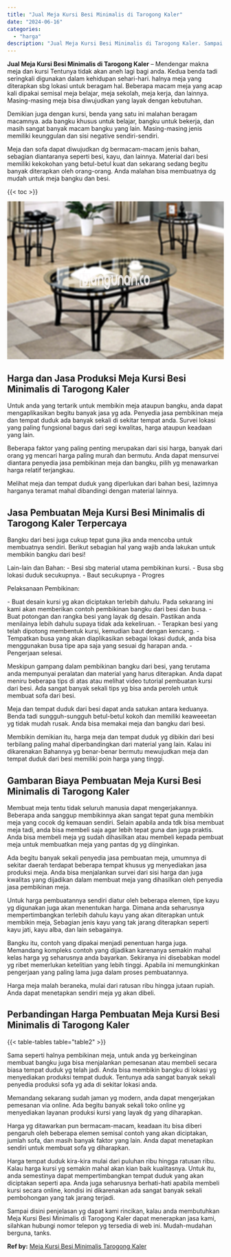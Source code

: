 ```yaml
---
title: "Jual Meja Kursi Besi Minimalis di Tarogong Kaler"
date: "2024-06-16"
categories: 
  - "harga"
description: "Jual Meja Kursi Besi Minimalis di Tarogong Kaler. Sampai disini penjelasan yg dapat kami rincikan, kalau anda membutuhkan Meja Kursi Besi Minimalis di Tarogo..."
---
```


**Jual Meja Kursi Besi Minimalis di Tarogong Kaler** – Mendengar makna meja dan kursi Tentunya tidak akan aneh lagi bagi anda. Kedua benda tadi seringkali digunakan dalam kehidupan sehari-hari. halnya meja yang diterapkan sbg lokasi untuk beragam hal. Beberapa macam meja yang acap kali dipakai semisal meja belajar, meja sekolah, meja kerja, dan lainnya. Masing-masing meja bisa diwujudkan yang layak dengan kebutuhan.

Demikian juga dengan kursi, benda yang satu ini malahan beragam macamnya. ada bangku khusus untuk belajar, bangku untuk bekerja, dan masih sangat banyak macam bangku yang lain. Masing-masing jenis memiliki keunggulan dan sisi negative sendiri-sendiri.

Meja dan sofa dapat diwujudkan dg bermacam-macam jenis bahan, sebagian diantaranya seperti besi, kayu, dan lainnya. Material dari besi memiliki kekokohan yang betul-betul kuat dan sekarang sedang begitu banyak diterapkan oleh orang-orang. Anda malahan bisa membuatnya dg mudah untuk meja bangku dan besi.

{{< toc >}}

![Jual Meja Kursi Besi Minimalis di Tarogong Kaler](/images/jual-meja-besi-murah18.png)

## Harga dan Jasa Produksi Meja Kursi Besi Minimalis di Tarogong Kaler

Untuk anda yang tertarik untuk membikin meja ataupun bangku, anda dapat mengaplikasikan begitu banyak jasa yg ada. Penyedia jasa pembikinan meja dan tempat duduk ada banyak sekali di sekitar tempat anda. Survei lokasi yang paling fungsional bagus dari segi kwalitas, harga ataupun keadaan yang lain.

Beberapa faktor yang paling penting merupakan dari sisi harga, banyak dari orang yg mencari harga paling murah dan bermutu. Anda dapat mensurvei diantara penyedia jasa pembikinan meja dan bangku, pilih yg menawarkan harga relatif terjangkau.

Melihat meja dan tempat duduk yang diperlukan dari bahan besi, lazimnya harganya teramat mahal dibandingi dengan material lainnya.

## Jasa Pembuatan Meja Kursi Besi Minimalis di Tarogong Kaler Terpercaya

Bangku dari besi juga cukup tepat guna jika anda mencoba untuk membuatnya sendiri. Berikut sebagian hal yang wajib anda lakukan untuk membikin bangku dari besi!

Lain-lain dan Bahan: - Besi sbg material utama pembikinan kursi. - Busa sbg lokasi duduk secukupnya. - Baut secukupnya - Progres

Pelaksanaan Pembikinan:

\- Buat desain kursi yg akan diciptakan terlebih dahulu. Pada sekarang ini kami akan memberikan contoh pembikinan bangku dari besi dan busa. - Buat potongan dan rangka besi yang layak dg desain. Pastikan anda menilainya lebih dahulu supaya tidak ada kekeliruan. - Terapkan besi yang telah dipotong membentuk kursi, kemudian baut dengan kencang. - Tempatkan busa yang akan diaplikasikan sebagai lokasi duduk, anda bisa menggunakan busa tipe apa saja yang sesuai dg harapan anda. - Pengerjaan selesai.

Meskipun gampang dalam pembikinan bangku dari besi, yang terutama anda mempunyai peralatan dan material yang harus diterapkan. Anda dapat meniru beberapa tips di atas atau melihat video tutorial pembuatan kursi dari besi. Ada sangat banyak sekali tips yg bisa anda peroleh untuk membuat sofa dari besi.

Meja dan tempat duduk dari besi dapat anda satukan antara keduanya. Benda tadi sungguh-sungguh betul-betul kokoh dan memiliki keaweeetan yg tidak mudah rusak. Anda bisa memakai meja dan bangku dari besi.

Membikin demikian itu, harga meja dan tempat duduk yg dibikin dari besi terbilang paling mahal diperbandingkan dari material yang lain. Kalau ini dikarenakan Bahannya yg benar-benar bermutu mewujudkan meja dan tempat duduk dari besi memiliki poin harga yang tinggi.

## Gambaran Biaya Pembuatan Meja Kursi Besi Minimalis di Tarogong Kaler

Membuat meja tentu tidak seluruh manusia dapat mengerjakannya. Beberapa anda sanggup membikinnya akan sangat tepat guna membikin meja yang cocok dg kemauan sendiri. Selain apabila anda tdk bisa membuat meja tadi, anda bisa membeli saja agar lebih tepat guna dan juga praktis. Anda bisa membeli meja yg sudah dihasilkan atau membeli kepada pembuat meja untuk membuatkan meja yang pantas dg yg diinginkan.

Ada begitu banyak sekali penyedia jasa pembuatan meja, umumnya di sekitar daerah terdapat beberapa tempat khusus yg menyediakan jasa produksi meja. Anda bisa menjalankan survei dari sisi harga dan juga kwalitas yang dijadikan dalam membuat meja yang dihasilkan oleh penyedia jasa pembikinan meja.

Untuk harga pembuatannya sendiri diatur oleh beberapa elemen, tipe kayu yg digunakan juga akan menentukan harga. Dimana anda seharusnya mempertimbangkan terlebih dahulu kayu yang akan diterapkan untuk membikin meja, Sebagian jenis kayu yang tak jarang diterapkan seperti kayu jati, kayu alba, dan lain sebagainya.

Bangku itu, contoh yang dipakai menjadi penentuan harga juga. Memandang kompleks contoh yang dijadikan karenanya semakin mahal kelas harga yg seharusnya anda bayarkan. Sekiranya ini disebabkan model yg ribet memerlukan ketelitian yang lebih tinggi. Apabila ini memungkinkan pengerjaan yang paling lama juga dalam proses pembuatannya.

Harga meja malah beraneka, mulai dari ratusan ribu hingga jutaan rupiah. Anda dapat menetapkan sendiri meja yg akan dibeli.

## Perbandingan Harga Pembuatan Meja Kursi Besi Minimalis di Tarogong Kaler

{{< table-tables table="table2" >}}

Sama seperti halnya pembikinan meja, untuk anda yg berkeinginan membuat bangku juga bisa menjalankan pemesanan atau membeli secara biasa tempat duduk yg telah jadi. Anda bisa membikin bangku di lokasi yg menyediakan produksi tempat duduk. Tentunya ada sangat banyak sekali penyedia produksi sofa yg ada di sekitar lokasi anda.

Memandang sekarang sudah jaman yg modern, anda dapat mengerjakan pemesanan via online. Ada begitu banyak sekali toko online yg menyediakan layanan produksi kursi yang layak dg yang diharapkan.

Harga yg ditawarkan pun bermacam-macam, keadaan itu bisa diberi pengaruh oleh beberapa elemen semisal contoh yang akan diciptakan, jumlah sofa, dan masih banyak faktor yang lain. Anda dapat menetapkan sendiri untuk membuat sofa yg diharapkan.

Harga tempat duduk kira-kira mulai dari puluhan ribu hingga ratusan ribu. Kalau harga kursi yg semakin mahal akan kian baik kualitasnya. Untuk itu, anda semestinya dapat mempertimbangkan tempat duduk yang akan diciptakan seperti apa. Anda juga seharusnya berhati-hati apabila membeli kursi secara online, kondisi ini dikarenakan ada sangat banyak sekali pembohongan yang tak jarang terjadi.

Sampai disini penjelasan yg dapat kami rincikan, kalau anda membutuhkan Meja Kursi Besi Minimalis di Tarogong Kaler dapat menerapkan jasa kami, silahkan hubungi nomor telepon yg tersedia di web ini. Mudah-mudahan berguna, tanks.

**Ref by:** [Meja Kursi Besi Minimalis Tarogong Kaler](https://id.wikipedia.org/wiki/Meja)

